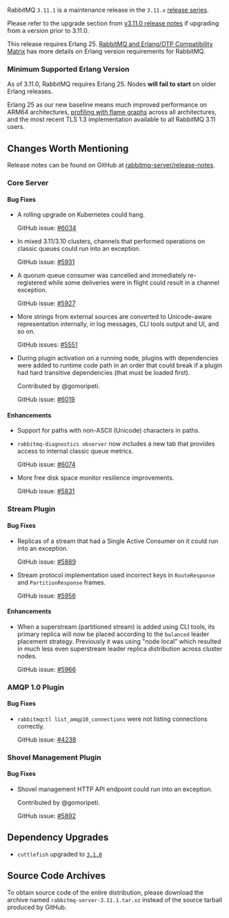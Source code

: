 RabbitMQ `3.11.1` is a maintenance release in the `3.11.x` [release series](https://www.rabbitmq.com/versions.html).

Please refer to the upgrade section from [v3.11.0 release notes](https://github.com/rabbitmq/rabbitmq-server/releases/tag/v3.11.0)
if upgrading from a version prior to 3.11.0.

This release requires Erlang 25.
[RabbitMQ and Erlang/OTP Compatibility Matrix](https://www.rabbitmq.com/which-erlang.html) has more details on
Erlang version requirements for RabbitMQ.


### Minimum Supported Erlang Version

As of 3.11.0, RabbitMQ requires Erlang 25. Nodes **will fail to start** on older Erlang releases.

Erlang 25 as our new baseline means much improved performance on ARM64 architectures, [profiling with flame graphs](https://blog.rabbitmq.com/posts/2022/05/flame-graphs/)
across all architectures, and the most recent TLS 1.3 implementation available to all RabbitMQ 3.11 users.


## Changes Worth Mentioning

Release notes can be found on GitHub at [rabbitmq-server/release-notes](https://github.com/rabbitmq/rabbitmq-server/tree/v3.11.x/release-notes).


### Core Server

#### Bug Fixes

  * A rolling upgrade on Kubernetes could hang.

    GitHub issue: [#6034](https://github.com/rabbitmq/rabbitmq-server/issues/6034)

  * In mixed 3.11/3.10 clusters, channels that performed operations on classic queues could
    run into an exception.

    GitHub issue: [#5931](https://github.com/rabbitmq/rabbitmq-server/issues/5931)

  * A quorum queue consumer was cancelled and immediately re-registered while some
    deliveries were in flight could result in a channel exception.

    GitHub issue: [#5927](https://github.com/rabbitmq/rabbitmq-server/issues/5927)

  * More strings from external sources are converted to Unicode-aware representation
    internally, in log messages, CLI tools output and UI, and so on.

    GitHub issues: [#5551](https://github.com/rabbitmq/rabbitmq-server/pull/5551)

  * During plugin activation on a running node, plugins with dependencies were added to runtime code path
    in an order that could break if a plugin had hard transitive dependencies (that must be loaded first).

    Contributed by @gomoripeti.

    GitHub issue: [#6019](https://github.com/rabbitmq/rabbitmq-server/pull/6019)

#### Enhancements

 * Support for paths with non-ASCII (Unicode) characters in paths.

 * `rabbitmq-diagnostics observer` now includes a new tab that provides access to internal classic queue
   metrics.

   GitHub issue: [#6074](https://github.com/rabbitmq/rabbitmq-server/pull/6074)

 * More free disk space monitor resilience improvements.

   GitHub issue: [#5831](https://github.com/rabbitmq/rabbitmq-server/pull/5831)


### Stream Plugin

#### Bug Fixes

 * Replicas of a stream that had a Single Active Consumer on it could run into an exception.

   GitHub issue: [#5889](https://github.com/rabbitmq/rabbitmq-server/issues/5889)

 * Stream protocol implementation used incorrect keys in `RouteResponse` and `PartitionResponse` frames.

   GitHub issue: [#5956](https://github.com/rabbitmq/rabbitmq-server/issues/5956)

#### Enhancements

 * When a superstream (partitioned stream) is added using CLI tools, its primary replica will now
   be placed according to the `balanced` leader placement strategy. Previously it was using "node local"
   which resulted in much less even superstream leader replica distribution across cluster nodes.

   GitHub issue: [#5966](https://github.com/rabbitmq/rabbitmq-server/pull/5966)


### AMQP 1.0 Plugin

#### Bug Fixes

 * `rabbitmqctl list_amqp10_connections` were not listing connections correctly.

   GitHub issue: [#4238](https://github.com/rabbitmq/rabbitmq-server/issues/4238)


### Shovel Management Plugin

#### Bug Fixes

 * Shovel management HTTP API endpoint could run into an exception.

   Contributed by @gomoripeti.

   GitHub issue: [#5892](https://github.com/rabbitmq/rabbitmq-server/pull/5892)



## Dependency Upgrades

 * `cuttlefish` upgraded to [`3.1.0`](https://github.com/Kyorai/cuttlefish/releases)


## Source Code Archives

To obtain source code of the entire distribution, please download the archive named `rabbitmq-server-3.11.1.tar.xz`
instead of the source tarball produced by GitHub.
